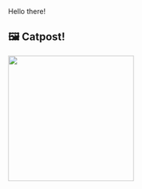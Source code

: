 Hello there!



## 🖼️ Catpost!

<sub>
    <img src="https://cdn2.thecatapi.com/images/doiZ_H1oa.jpg" height="256">
</sub>

